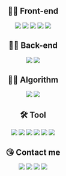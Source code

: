 <div align='center'>
  <h2>🧑‍💻 Front-end</h2>
  <img src="https://img.shields.io/badge/HTML-E34F26?style=for-the-badge&logo=HTML5&logoColor=white">
  <img src="https://img.shields.io/badge/CSS-1572B6?style=for-the-badge&logo=CSS3&logoColor=white">
  <img src="https://img.shields.io/badge/JavaScript-F7DF1E?style=for-the-badge&logo=JavaScript&logoColor=white">
  <img src="https://img.shields.io/badge/JavaScript-F7DF1E?style=for-the-badge&logo=TypeScript&logoColor=white">
  <img src="https://img.shields.io/badge/React-61DAFB?style=for-the-badge&logo=React&logoColor=white">

  <h2>👨‍💻 Back-end</h2>
  <img src="https://img.shields.io/badge/Node.js-339933?style=for-the-badge&logo=Node.js&logoColor=white">
  <img src="https://img.shields.io/badge/Node.js-339933?style=for-the-badge&logo=Nest.js&logoColor=white">
  
  <h2>😵‍💫 Algorithm</h2>
  <img src="https://img.shields.io/badge/Python-3776AB?style=for-the-badge&logo=Python&logoColor=white">
  <img src="https://img.shields.io/badge/Java-FF8C00?style=for-the-badge&logo=Java&logoColor=white">
  
  <h2>🛠️ Tool</h2>
  <img src="https://img.shields.io/badge/Github-181717?style=for-the-badge&logo=Github&logoColor=white">
  <img src="https://img.shields.io/badge/Figma-F24E1E?style=for-the-badge&logo=Figma&logoColor=white">
  <img src="https://img.shields.io/badge/VSC-007ACC?style=for-the-badge&logo=VisualStudioCode&logoColor=white">
  <img src="https://img.shields.io/badge/IJ-000000?style=for-the-badge&logo=intellijidea&logoColor=white">
  <img src="https://img.shields.io/badge/Slack-4A154B?style=for-the-badge&logo=Slack&logoColor=white">
  <img src="https://img.shields.io/badge/Discord-5865F2?style=for-the-badge&logo=Discord&logoColor=white">
  
  <h2>😘 Contact me</h2>
  <a href="http://dgswhs.kr/" target="_blank"><img src="https://img.shields.io/badge/DGSW-blue?style=for-the-badge&logo=DGSW&logoColor=white"></a>
  <a href="https://url.kr/a27oui" target="_blank"><img src="https://img.shields.io/badge/Notion-black?style=for-the-badge&logo=Notion&logoColor=white"></a>
  <a href="https://url.kr/pdk9vf" target="_blank"><img src="https://img.shields.io/badge/Instagram-E4405F?style=for-the-badge&logo=Instagram&logoColor=white"></a>
  <img src="https://img.shields.io/badge/a01071397193@gmail.com-EA4335?style=for-the-badge&logo=Gmail&logoColor=white">
</div>

